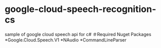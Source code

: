 # google-cloud-speech-recognition-cs
sample of google cloud speech api for c#
＃Required Nuget Packages
*Google.Cloud.Speech.V1
*NAudio
*CommandLineParser
